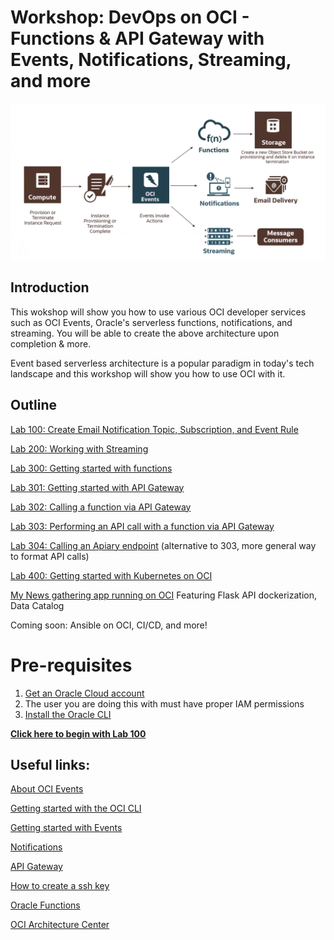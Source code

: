 # Workshop: DevOps on OCI - Functions & API Gateway with Events, Notifications, Streaming, and more

![](screenshots/99.png)


## Introduction

This wokshop will show you how to use various OCI developer services such as OCI Events, Oracle's serverless functions, notifications, and streaming. You will be able to create the above architecture upon completion & more.

Event based serverless architecture is a popular paradigm in today's tech landscape and this workshop will show you how to use OCI with it.

## Outline
[Lab 100: Create Email Notification Topic, Subscription, and Event Rule](https://github.com/GaryHostt/OCI_DevOps/blob/master/Lab100.md)

[Lab 200: Working with Streaming](https://github.com/GaryHostt/OCI_DevOps/blob/master/Lab200.md)

[Lab 300: Getting started with functions](https://github.com/GaryHostt/OCI_DevOps/blob/master/Lab300a.md)

[Lab 301: Getting started with API Gateway](https://github.com/GaryHostt/OCI_DevOps/blob/master/Lab301.md)

[Lab 302: Calling a function via API Gateway](https://github.com/GaryHostt/OCI_DevOps/blob/master/Lab302.md)

[Lab 303: Performing an API call with a function via API Gateway](https://github.com/GaryHostt/OCI_DevOps/blob/master/Lab303.md)

[Lab 304: Calling an Apiary endpoint](https://github.com/GaryHostt/OCI_DevOps/blob/master/304.md) (alternative to 303, more general way to format API calls)

[Lab 400: Getting started with Kubernetes on OCI](https://github.com/GaryHostt/OCI_DevOps/blob/master/Lab400.md)

[My News gathering app running on OCI](https://github.com/GaryHostt/OCI_Native_NewsApp)
  Featuring Flask API dockerization, Data Catalog

Coming soon: Ansible on OCI, CI/CD, and more!

# Pre-requisites

1. [Get an Oracle Cloud account](https://www.oracle.com/cloud/free/)
2. The user you are doing this with must have proper IAM permissions 
3. [Install the Oracle CLI](https://docs.cloud.oracle.com/en-us/iaas/Content/API/SDKDocs/cliinstall.htm)

[**Click here to begin with Lab 100**](https://github.com/GaryHostt/OCI_DevOps/blob/master/Lab100.md)

## Useful links:
[About OCI Events](https://docs.cloud.oracle.com/en-us/iaas/Content/Events/Concepts/eventsoverview.htm)

[Getting started with the OCI CLI](https://oracle.github.io/learning-library/oci-library/DevOps/OCI_CLI/OCI_CLI_HOL.html)

[Getting started with Events](https://docs.cloud.oracle.com/en-us/iaas/Content/Events/Concepts/eventsgetstarted.htm)

[Notifications](https://docs.cloud.oracle.com/en-us/iaas/Content/Notification/Concepts/notificationoverview.htm)

[API Gateway](https://www.oracle.com/cloud/cloud-native/api-gateway/)

[How to create a ssh key](https://www.oracle.com/webfolder/technetwork/tutorials/obe/cloud/javaservice/JCS/JCS_SSH/create_sshkey.html)

[Oracle Functions](https://www.youtube.com/watch?v=ZJKviWdo-Ec)

[OCI Architecture Center](https://blogs.oracle.com/cloud-infrastructure/announcing-the-oracle-cloud-infrastructure-architecture-center)







